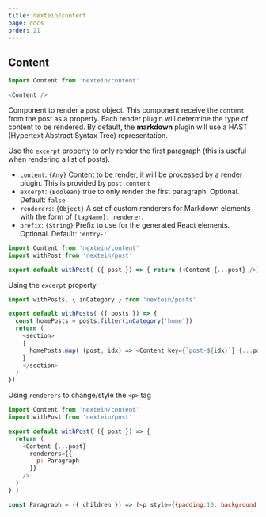 ```yaml
---
title: nextein/content
page: docs
order: 21
---
```


## Content

```js
import Content from 'nextein/content'

<Content />
```

Component to render a `post` object. This component receive the `content` from the post as a property.
Each render plugin will determine the type of content to be rendered. By default, the **markdown** plugin will use a HAST (Hypertext Abstract Syntax Tree) representation.  

Use the `excerpt` property to only render the first paragraph (this is useful when rendering a list of posts).

- `content`: `{Any}` Content to be render, it will be processed by a render plugin. This is provided by `post.content`
- `excerpt`: `{Boolean}` true to only render the first paragraph. Optional. Default: `false`
- `renderers`: `{Object}` A set of custom renderers for Markdown elements with the form of `[tagName]: renderer`.
- `prefix`: `{String}` Prefix to use for the generated React elements. Optional. Default: `'entry-'`


```js
import Content from 'nextein/content'
import withPost from 'nextein/post'

export default withPost( ({ post }) => { return (<Content {...post} />) } )

```

Using the `excerpt` property

```js
import withPosts, { inCategory } from 'nextein/posts'

export default withPosts( ({ posts }) => { 
  const homePosts = posts.filter(inCategory('home'))
  return (
    <section>
    {
      homePosts.map( (post, idx) => <Content key={`post-${idx}`} {...post} excerpt/> )
    }
    </section>
  )
})

```

Using `renderers` to change/style the `<p>` tag

```js
import Content from 'nextein/content'
import withPost from 'nextein/post'

export default withPost( ({ post }) => { 
  return (
    <Content {...post} 
      renderers={{
        p: Paragraph 
      }}
    />
  ) 
} )

const Paragraph = ({ children }) => (<p style={{padding:10, background: 'silver'}}> { children } </p> )

```